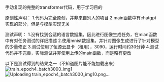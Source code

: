 手动复现的完整的transformer代码，用于学习目的

原创性声明：
  1.代码为完全原创，并非来自别人的项目
  2.main函数中有chatgpt实现的部分，但是与模型实现无关
  
测试声明：
  1.没有找到合适的语言数据集，因此进行图像生成任务，在mian函数中有对任务测试的详细描述
  2.使用mnist数据集，并针对图像生成进行了针对模型的少量修正
  3.测试使用了恒源云显卡（租用），3090，运行时间约30分钟
  4.测试代码并不完善，实际测试并非使用上传的main函数，而是略有更改
  
以下是测试得到的结果之一（不知道图片能不能加载出来）
![train_epoch4_batch3000_img1](https://github.com/user-attachments/assets/863b059e-372d-46cc-93cd-62a958d4a4f5)
![Uploading train_epoch4_batch3000_img10.png…]()
